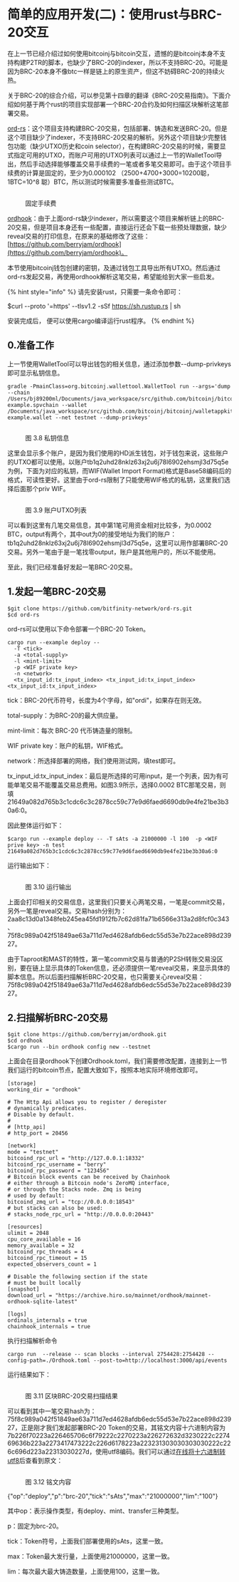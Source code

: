 # 简单的应用开发(二)：使用rust与BRC-20交互

在上一节已经介绍过如何使用bitcoinj与bitcoin交互，遗憾的是bitcoinj本身不支持构建P2TR的脚本，也缺少了BRC-20的indexer，所以不支持BRC-20。可能是因为BRC-20本身不像btc一样是链上的原生资产，但这不妨碍BRC-20的持续火热。

关于BRC-20的综合介绍，可以参见第十四章的翻译《BRC-20交易指南》。下面介绍如何基于两个rust的项目实现部署一个BRC-20合约及如何扫描区块解析这笔部署交易。

[ord-rs](https://github.com/bitfinity-network/ord-rs)：这个项目支持构建BRC-20交易，包括部署、铸造和发送BRC-20。但是这个项目缺少了indexer，不支持BRC-20交易的解析。另外这个项目缺少完整钱包功能（缺少UTXO历史和coin selector），在构建BRC-20交易的时候，需要显式指定可用的UTXO，而账户可用的UTXO列表可以通过上一节的WalletTool导出，然后手动选择能够覆盖交易手续费的一笔或者多笔交易即可。由于这个项目手续费的计算是固定的，至少为0.000102 （2500+4700+3000=10200聪，1BTC=10^8 聪）BTC，所以测试时候需要多准备些测试BTC。

<figure><img src="../.gitbook/assets/image (1).png" alt=""><figcaption><p>固定手续费</p></figcaption></figure>

[ordhook](https://github.com/berryjam/ordhook)：由于上面ord-rs缺少indexer，所以需要这个项目来解析链上的BRC-20交易，但是项目本身还有一些配置，直接运行还会下载一些预处理数据，缺少reveal交易的打印信息，在原来的基础修改了这些：[https://github.com/berryjam/ordhook](https://github.com/berryjam/ordhook)。

本节使用bitcoinj钱包创建的密钥，及通过钱包工具导出所有UTXO。然后通过ord-rs发起交易，再使用ordhook解析这笔交易，希望能给到大家一些启发。

{% hint style="info" %}
请先安装rust，只需要一条命令即可：

$curl --proto '=https' --tlsv1.2 -sSf https://sh.rustup.rs | sh

安装完成后， 便可以使用cargo编译运行rust程序。
{% endhint %}

## 0.准备工作

上一节使用WalletTool可以导出钱包的相关信息，通过添加参数--dump-privkeys即可显示私钥信息。

```
gradle -PmainClass=org.bitcoinj.wallettool.WalletTool run --args='dump --chain /Users/bj89200ml/Documents/java_workspace/src/github.com/bitcoinj/bitcoinj/walletappkit-example.spvchain --wallet /Documents/java_workspace/src/github.com/bitcoinj/bitcoinj/walletappkit-example.wallet --net testnet --dump-privkeys'
```

<figure><img src="../.gitbook/assets/image (7).png" alt=""><figcaption><p>图 3.8 私钥信息</p></figcaption></figure>

这里会显示多个账户，是因为我们使用的HD派生钱包，对于钱包来说，这些账户的UTXO都可以使用。以账户tb1q2uhd28nklz63xj2u6j78l6902ehsmjl3d75q5e为例，下面为对应的私钥，而WIF(Wallet Import Format)格式是Base58编码后的格式，可读性更好。这里由于ord-rs限制了只能使用WIF格式的私钥，这里我们选择后面那个priv WIF。

<figure><img src="../.gitbook/assets/image (3).png" alt=""><figcaption><p>图 3.9 账户UTXO列表</p></figcaption></figure>

可以看到这里有几笔交易信息，其中第1笔可用资金相对比较多，为0.0002 BTC，output有两个，其中out为0的接受地址为我们的账户：tb1q2uhd28nklz63xj2u6j78l6902ehsmjl3d75q5e，这里可以用作部署BRC-20交易。另外一笔由于是一笔找零output，账户是其他用户的，所以不能使用。

至此，我们已经准备好发起一笔BRC-20交易。

## 1.发起一笔BRC-20交易

```
$git clone https://github.com/bitfinity-network/ord-rs.git
$cd ord-rs
```

ord-rs可以使用以下命令部署一个BRC-20 Token。

```
cargo run --example deploy --
  -T <tick>
  -a <total-supply>
  -l <mint-limit>
  -p <WIF private key>
  -n <network>
  <tx_input_id:tx_input_index> <tx_input_id:tx_input_index> <tx_input_id:tx_input_index>
```

tick：BRC-20代币符号，长度为4个字母，如"ordi"，如果存在则无效。

total-supply：为BRC-20的最大供应量。

mint-limit：每次 BRC-20 代币铸造量的限制。

WIF private key：账户的私钥，WIF格式。

network：所选择部署的网络，我们使用测试网，填test即可。

tx\_input\_id:tx\_input\_index：最后是所选择的可用input，是一个列表，因为有可能单笔交易不能覆盖交易总费用。如图3.9所示，选择0.0002 BTC那笔交易，则填21649a082d765b3c1cdc6c3c2878cc59c77e9d6faed6690db9e4fe21be3b30a6:0。

因此整体运行如下：

```
$cargo run --example deploy -- -T sAts -a 21000000 -l 100  -p <WIF prive key> -n test 21649a082d765b3c1cdc6c3c2878cc59c77e9d6faed6690db9e4fe21be3b30a6:0
```

运行输出如下：

<figure><img src="../.gitbook/assets/image (4).png" alt=""><figcaption><p>图 3.10 运行输出</p></figcaption></figure>

上面会打印相关的交易信息，这里我们只要关心两笔交易，一笔是commit交易，另外一笔是reveal交易。交易hash分别为：2aa8c13d0a1348feb245ea45fd1912fb7c62d81fa71b6566e313a2d8fcf0c343、75f8c989a042f51849ae63a711d7ed4628afdb6edc55d53e7b22ace898d23927。

由于Taproot和MAST的特性，第一笔commit交易与普通的P2SH转账交易没区别，要在链上显示具体的Token信息，还必须提供一笔reveal交易，来显示具体的脚本信息。所以后面扫描解析BRC-20交易，也只需要关心reveal交易：75f8c989a042f51849ae63a711d7ed4628afdb6edc55d53e7b22ace898d23927。

## 2.扫描解析BRC-20交易

```
$git clone https://github.com/berryjam/ordhook.git
$cd ordhook
$cargo run --bin ordhook config new --testnet
```

上面会在目录ordhook下创建Ordhook.toml，我们需要修改配置，连接到上一节我们运行的bitcoin节点，配置大致如下，按照本地实际环境修改即可。

```
[storage]
working_dir = "ordhook"

# The Http Api allows you to register / deregister
# dynamically predicates.
# Disable by default.
#
# [http_api]
# http_port = 20456

[network]
mode = "testnet"
bitcoind_rpc_url = "http://127.0.0.1:18332"
bitcoind_rpc_username = "berry"
bitcoind_rpc_password = "123456"
# Bitcoin block events can be received by Chainhook
# either through a Bitcoin node's ZeroMQ interface,
# or through the Stacks node. Zmq is being
# used by default:
bitcoind_zmq_url = "tcp://0.0.0.0:18543"
# but stacks can also be used:
# stacks_node_rpc_url = "http://0.0.0.0:20443"

[resources]
ulimit = 2048
cpu_core_available = 16
memory_available = 32
bitcoind_rpc_threads = 4
bitcoind_rpc_timeout = 15
expected_observers_count = 1

# Disable the following section if the state
# must be built locally
[snapshot]
download_url = "https://archive.hiro.so/mainnet/ordhook/mainnet-ordhook-sqlite-latest"

[logs]
ordinals_internals = true
chainhook_internals = true

```

执行扫描解析命令

```
cargo run  --release -- scan blocks --interval 2754428:2754428 --config-path=./Ordhook.toml --post-to=http://localhost:3000/api/events
```

运行结果如下：

<figure><img src="../.gitbook/assets/image (5).png" alt=""><figcaption><p>图 3.11 区块BRC-20交易扫描结果</p></figcaption></figure>

可以看到其中一笔交易hash为：75f8c989a042f51849ae63a711d7ed4628afdb6edc55d53e7b22ace898d23927，正是刚才我们发起部署BRC-20 Token的交易，其铭文内容十六进制内容为7b226f70223a226465706c6f79222c2270223a226272632d3230222c227469636b223a2273417473222c226d6178223a223231303030303030222c226c696d223a22313030227d，使用utf8编码。我们可以通过[在线将十六进制转utf8](https://onlinetools.com/utf8/convert-hexadecimal-to-utf8)后查看到原文：

<figure><img src="../.gitbook/assets/image (6).png" alt=""><figcaption><p>图 3.12 铭文内容</p></figcaption></figure>

{"op":"deploy","p":"brc-20","tick":"sAts","max":"21000000","lim":"100"}

其中op：表示操作类型，有deploy、mint、transfer三种类型。

p：固定为brc-20。

tick：Token符号，上面我们部署使用的sAts，这里一致。

max：Token最大发行量，上面使用21000000，这里一致。

lim：每次最大最大铸造数量，上面使用100，这里一致。
